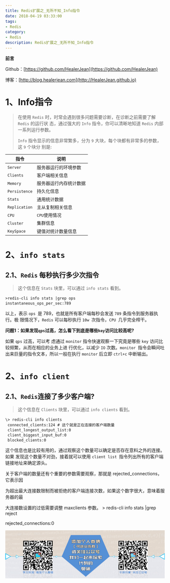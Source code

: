 ```yaml
---
title: Redis扩展之_无所不知_Info指令
date: 2018-04-19 03:33:00
tags: 
- Redis
category: 
- Redis
description: Redis扩展之_无所不知_Info指令
---
```


**前言**     

 Github：[https://github.com/HealerJean](https://github.com/HealerJean)         

 博客：[http://blog.healerjean.com](http://HealerJean.github.io)          



# 1、Info指令

>  在使用 `Redis` 时，时常会遇到很多问题需要诊断，在诊断之前需要了解 `Redis` 的运行状 态，通过强大的 `Info` 指令，你可以清晰地知道 `Redis` 内部一系列运行参数。    
>
> `Info` 指令显示的信息非常繁多，分为 `9` 大块，每个块都有非常多的参数，这 `9` 个块分 别是:



| 指令          | 说明                   |
| ------------- | ---------------------- |
| `Server`      | 服务器运行的环境参数   |
| `Clients`     | 客户端相关信息         |
| `Memory`      | 服务器运行内存统计数据 |
| `Persistence` | 持久化信息             |
| `Stats`       | 通用统计数据           |
| `Replication` | 主从复制相关信息       |
| `CPU`         | `CPU`使用情况          |
| `Cluster`     | 集群信息               |
| `KeySpace`    | 键值对统计数量信息     |



# 2、`info stats`

## 2.1、`Redis` 每秒执行多少次指令

> 这个信息在 `Stats` 块里，可以通过 `info stats` 看到。



```shell
>redis-cli info stats |grep ops 
instantaneous_ops_per_sec:789
```

以上，表示 `ops `是 789，也就是所有客户端每秒会发送 `789` 条指令到服务器执行。极 限情况下，`Redis` 可以每秒执行 `10w `次指令，`CPU `几乎完全榨干。    



**问题1：如果发现`qps`过高，怎么看下到底是哪些`key`访问比较高呢?**      

如果 `qps` 过高，可以考 虑通过 `monitor` 指令快速观察一下究竟是哪些 `key` 访问比较频繁，从而在相应的业务上进 行优化，以减少 `IO` 次数。`monitor `指令会瞬间吐出来巨量的指令文本，所以一般在执行 `monitor` 后立即 `ctrl+c` 中断输出。



# 2、`info client`

## 2.1、`Redis`连接了多少客户端?

> 这个信息在 `Clients` 块里，可以通过 `info clients` 看到。

```shell
\> redis-cli info clients
 connected_clients:124 # 这个就是正在连接的客户端数量 
 client_longest_output_list:0
 client_biggest_input_buf:0
 blocked_clients:0
```



这个信息也是比较有用的，通过观察这个数量可以确定是否存在意料之外的连接。如果 发现这个数量不对劲，接着就可以使用 `client list `指令列出所有的客户端链接地址来确定源头。

关于客户端的数量还有个重要的参数需要观察，那就是 rejected_connections，它表示因

为超出最大连接数限制而被拒绝的客户端连接次数，如果这个数字很大，意味着服务器的最

大连接数设置的过低需要调整 maxclients 参数。 > redis-cli info stats |grep reject

rejected_connections:0















![ContactAuthor](https://raw.githubusercontent.com/HealerJean/HealerJean.github.io/master/assets/img/artical_bottom.jpg)



<!-- Gitalk 评论 start  -->

<link rel="stylesheet" href="https://unpkg.com/gitalk/dist/gitalk.css">

<script src="https://unpkg.com/gitalk@latest/dist/gitalk.min.js"></script> 
<div id="gitalk-container"></div>    
 <script type="text/javascript">
    var gitalk = new Gitalk({
		clientID: `1d164cd85549874d0e3a`,
		clientSecret: `527c3d223d1e6608953e835b547061037d140355`,
		repo: `HealerJean.github.io`,
		owner: 'HealerJean',
		admin: ['HealerJean'],
		id: '5igtsPoSQzR4MqDp',
    });
    gitalk.render('gitalk-container');
</script> 




<!-- Gitalk end -->



